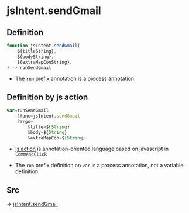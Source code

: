 # jsIntent.sendGmail

## Definition

```js.js
function jsIntent.sendGmail(
	${titleString},
	${bodyString},
	${extraMapConString},
) -> runSendGmail
```

- The `run` prefix annotation is a process annotation
## Definition by js action

```js.js
var=runSendGmail
	?func=jsIntent.sendGmail
	?args=
		&title=${String}
		&body=${String}
		&extraMapCon=${String}
```

- [js action](#) is annotation-oriented language based on javascript in `CommandClick`

- The `run` prefix definition on `var` is a process annotation, not a variable definition

## Src

-> [jsIntent.sendGmail](https://github.com/puutaro/CommandClick/blob/master/app/src/main/java/com/puutaro/commandclick/fragment_lib/terminal_fragment/js_interface/JsIntent.kt#L82)


